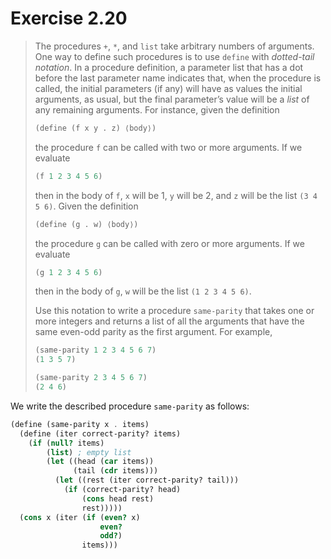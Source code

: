 # Exercise 2.20

> The procedures `+`, `*`, and `list` take arbitrary numbers of arguments.
> One way to define such procedures is to use `define` with _dotted-tail notation_.
> In a procedure definition, a parameter list that has a dot before the last parameter name indicates that, when the procedure is called, the initial parameters (if any) will have as values the initial arguments, as usual, but the final parameter’s value will be a _list_ of any remaining arguments.
> For instance, given the definition
> ```scheme
> (define (f x y . z) ⟨body⟩)
> ```
> the procedure `f` can be called with two or more arguments.
> If we evaluate
> ```scheme
> (f 1 2 3 4 5 6)
> ```
> then in the body of `f`, `x` will be $1$, `y` will be $2$, and `z` will be the list `(3 4 5 6)`.
> Given the definition
> ```scheme
> (define (g . w) ⟨body⟩)
> ```
> the procedure `g` can be called with zero or more arguments.
> If we evaluate
> ```scheme
> (g 1 2 3 4 5 6)
> ```
> then in the body of `g`, `w` will be the list `(1 2 3 4 5 6)`.
>
> Use this notation to write a procedure `same-parity` that takes one or more integers and returns a list of all the arguments that have the same even-odd parity as the first argument.
> For example,
> ```scheme
> (same-parity 1 2 3 4 5 6 7)
> (1 3 5 7)
>
> (same-parity 2 3 4 5 6 7)
> (2 4 6)
> ```



We write the described procedure `same-parity` as follows:
```scheme
(define (same-parity x . items)
  (define (iter correct-parity? items)
    (if (null? items)
        (list) ; empty list
        (let ((head (car items))
              (tail (cdr items)))
          (let ((rest (iter correct-parity? tail)))
            (if (correct-parity? head)
                (cons head rest)
                rest)))))
  (cons x (iter (if (even? x)
                    even?
                    odd?)
                items)))
```
